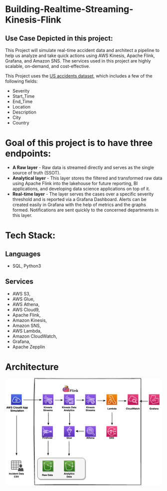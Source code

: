 # Building-Realtime-Streaming-Kinesis-Flink

## Use Case Depicted in this project:

This Project will simulate real-time accident data and architect a pipeline to help us analyze and take quick actions using AWS Kinesis, Apache Flink, Grafana, and Amazon SNS. The services used in this project are highly scalable, on-demand, and cost-effective.

This Project uses the [US accidents dataset](https://www.kaggle.com/datasets/sobhanmoosavi/us-accidents), which includes a few of the following fields: 
- Severity
- Start_Time
- End_Time
- Location
- Description
- City
- Country


# Goal of this project is to have three endpoints:
- **A Raw layer** - Raw data is streamed directly and serves as the single source of truth (SSOT).
- **Analytical layer** - This layer stores the filtered and transformed raw data using Apache Flink into the lakehouse for future reporting, BI applications,  and developing data science applications on
top of it.
- **Real-time layer** - The layer serves the cases over a specific severity threshold and is reported via a Grafana Dashboard.  Alerts can be created easily in Grafana with the help of metrics and the graphs formed. Notifications are sent quickly to the concerned departments in this layer.

# Tech Stack:
## Languages
- SQL, Python3
## Services 
- AWS S3, 
- AWS Glue, 
- AWS Athena, 
- AWS Cloud9, 
- Apache Flink, 
- Amazon Kinesis,
- Amazon SNS, 
- AWS Lambda, 
- Amazon CloudWatch, 
- Grafana, 
- Apache Zepplin

# Architecture
![Screenshot of a comment on a GitHub issue showing an image, added in the Markdown, of an Octocat smiling and raising a tentacle.](https://github.com/vekr1518/Building-Realtime-Streaming-Kinesis-Flink/blob/main/Architecture.png)


